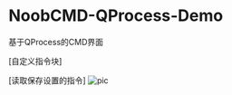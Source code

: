 # NoobCMD-QProcess-Demo
基于QProcess的CMD界面

[自定义指令块]

[读取保存设置的指令]
![pic](https://user-images.githubusercontent.com/73738864/215687415-e713fe9e-d3de-45c0-9741-9588c06bbdeb.png)
